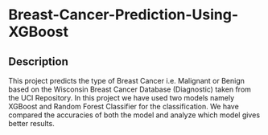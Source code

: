 # Breast-Cancer-Prediction-Using-XGBoost

## Description

This project predicts the type of Breast Cancer i.e. Malignant or Benign based on the Wisconsin Breast Cancer Database (Diagnostic) taken from the UCI Repository. In this project we have used two models namely XGBoost and Random Forest Classifier for the classification. We have compared the accuracies of both the model and analyze which model gives better results.
